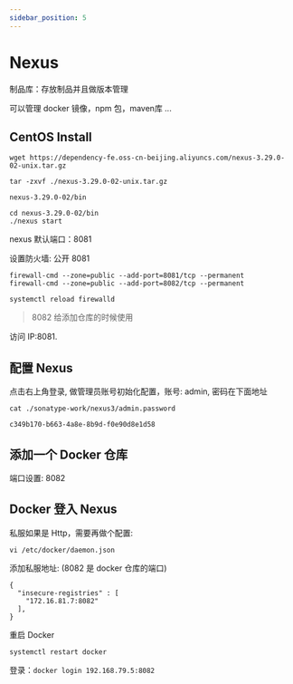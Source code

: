 ```yaml
---
sidebar_position: 5
---
```


# Nexus

制品库：存放制品并且做版本管理

可以管理 docker 镜像，npm 包，maven库 ...

## CentOS Install

```
wget https://dependency-fe.oss-cn-beijing.aliyuncs.com/nexus-3.29.0-02-unix.tar.gz

tar -zxvf ./nexus-3.29.0-02-unix.tar.gz
```

`nexus-3.29.0-02/bin`

```
cd nexus-3.29.0-02/bin
./nexus start
```

nexus 默认端口：8081

设置防火墙: 公开 8081

```
firewall-cmd --zone=public --add-port=8081/tcp --permanent
firewall-cmd --zone=public --add-port=8082/tcp --permanent

systemctl reload firewalld
```

>8082 给添加仓库的时候使用

访问 IP:8081.

## 配置 Nexus

点击右上角登录, 做管理员账号初始化配置，账号: admin, 密码在下面地址

```
cat ./sonatype-work/nexus3/admin.password

c349b170-b663-4a8e-8b9d-f0e90d8e1d58
```

## 添加一个 Docker 仓库

端口设置: 8082

## Docker 登入 Nexus

私服如果是 Http，需要再做个配置:

```
vi /etc/docker/daemon.json
```

添加私服地址: (8082 是 docker 仓库的端口)

```
{
  "insecure-registries" : [
    "172.16.81.7:8082"
  ],
}
```

重启 Docker

```
systemctl restart docker
```

登录：`docker login 192.168.79.5:8082`